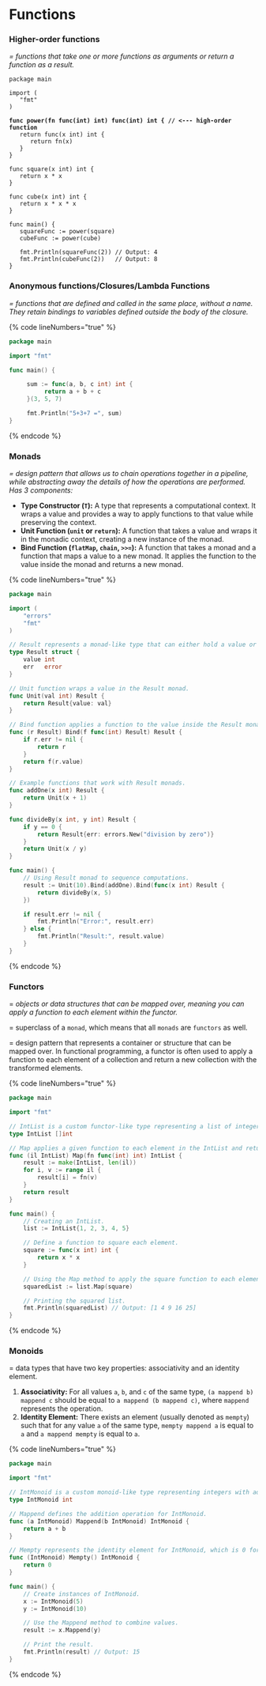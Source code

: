 # Functions

### Higher-order functions <a href="#first-class-functions" id="first-class-functions"></a>

_= functions that take one or more functions as arguments or return a function as a result._

<pre class="language-go" data-line-numbers><code class="lang-go">package main

import (
   "fmt"
)

<strong>func power(fn func(int) int) func(int) int { // &#x3C;--- high-order function
</strong>   return func(x int) int {
      return fn(x)
   }
}

func square(x int) int {
   return x * x
}

func cube(x int) int {
   return x * x * x
}

func main() {
   squareFunc := power(square)
   cubeFunc := power(cube)

   fmt.Println(squareFunc(2)) // Output: 4
   fmt.Println(cubeFunc(2))   // Output: 8
}
</code></pre>

### Anonymous functions/Closures/Lambda Functions <a href="#first-class-functions" id="first-class-functions"></a>

_= functions that are defined and called in the same place, without a name. They retain bindings to variables defined outside the body of the closure._

{% code lineNumbers="true" %}
```go
package main

import "fmt"

func main() {

     sum := func(a, b, c int) int {
          return a + b + c
     }(3, 5, 7)

     fmt.Println("5+3+7 =", sum)
}
```
{% endcode %}

### Monads <a href="#first-class-functions" id="first-class-functions"></a>

_= design pattern that allows us to chain operations together in a pipeline, while abstracting away the details of how the operations are performed. Has 3 components:_

* **Type Constructor (`T`):** A type that represents a computational context. It wraps a value and provides a way to apply functions to that value while preserving the context.
* **Unit Function (`unit` or `return`):** A function that takes a value and wraps it in the monadic context, creating a new instance of the monad.
* **Bind Function (`flatMap`, `chain`, `>>=`):** A function that takes a monad and a function that maps a value to a new monad. It applies the function to the value inside the monad and returns a new monad.

{% code lineNumbers="true" %}
```go
package main

import (
	"errors"
	"fmt"
)

// Result represents a monad-like type that can either hold a value or an error.
type Result struct {
	value int
	err   error
}

// Unit function wraps a value in the Result monad.
func Unit(val int) Result {
	return Result{value: val}
}

// Bind function applies a function to the value inside the Result monad.
func (r Result) Bind(f func(int) Result) Result {
	if r.err != nil {
		return r
	}
	return f(r.value)
}

// Example functions that work with Result monads.
func addOne(x int) Result {
	return Unit(x + 1)
}

func divideBy(x int, y int) Result {
	if y == 0 {
		return Result{err: errors.New("division by zero")}
	}
	return Unit(x / y)
}

func main() {
	// Using Result monad to sequence computations.
	result := Unit(10).Bind(addOne).Bind(func(x int) Result {
		return divideBy(x, 5)
	})

	if result.err != nil {
		fmt.Println("Error:", result.err)
	} else {
		fmt.Println("Result:", result.value)
	}
}

```
{% endcode %}

### Functors

\= _objects or data structures that can be mapped over, meaning you can apply a function to each element within the functor._

\= superclass of a `monad`, which means that all `monads` are `functors` as well.

\= design pattern that represents a container or structure that can be mapped over. In functional programming, a functor is often used to apply a function to each element of a collection and return a new collection with the transformed elements.

{% code lineNumbers="true" %}
```go
package main

import "fmt"

// IntList is a custom functor-like type representing a list of integers.
type IntList []int

// Map applies a given function to each element in the IntList and returns a new IntList.
func (il IntList) Map(fn func(int) int) IntList {
	result := make(IntList, len(il))
	for i, v := range il {
		result[i] = fn(v)
	}
	return result
}

func main() {
	// Creating an IntList.
	list := IntList{1, 2, 3, 4, 5}

	// Define a function to square each element.
	square := func(x int) int {
		return x * x
	}

	// Using the Map method to apply the square function to each element.
	squaredList := list.Map(square)

	// Printing the squared list.
	fmt.Println(squaredList) // Output: [1 4 9 16 25]
}

```
{% endcode %}

### Monoids <a href="#first-class-functions" id="first-class-functions"></a>

\= data types that have two key properties: associativity and an identity element.

1. **Associativity:** For all values `a`, `b`, and `c` of the same type, `(a mappend b) mappend c` should be equal to `a mappend (b mappend c)`, where `mappend` represents the operation.
2. **Identity Element:** There exists an element (usually denoted as `mempty`) such that for any value `a` of the same type, `mempty mappend a` is equal to `a` and `a mappend mempty` is equal to `a`.

{% code lineNumbers="true" %}
```go
package main

import "fmt"

// IntMonoid is a custom monoid-like type representing integers with addition as the operation.
type IntMonoid int

// Mappend defines the addition operation for IntMonoid.
func (a IntMonoid) Mappend(b IntMonoid) IntMonoid {
	return a + b
}

// Mempty represents the identity element for IntMonoid, which is 0 for addition.
func (IntMonoid) Mempty() IntMonoid {
	return 0
}

func main() {
	// Create instances of IntMonoid.
	x := IntMonoid(5)
	y := IntMonoid(10)

	// Use the Mappend method to combine values.
	result := x.Mappend(y)

	// Print the result.
	fmt.Println(result) // Output: 15
}

```
{% endcode %}

